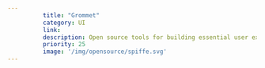 ```yaml
---
          title: "Grommet"
          category: UI
          link: 
          description: Open source tools for building essential user experiences.
          priority: 25
          image: '/img/opensource/spiffe.svg'
---
```

          